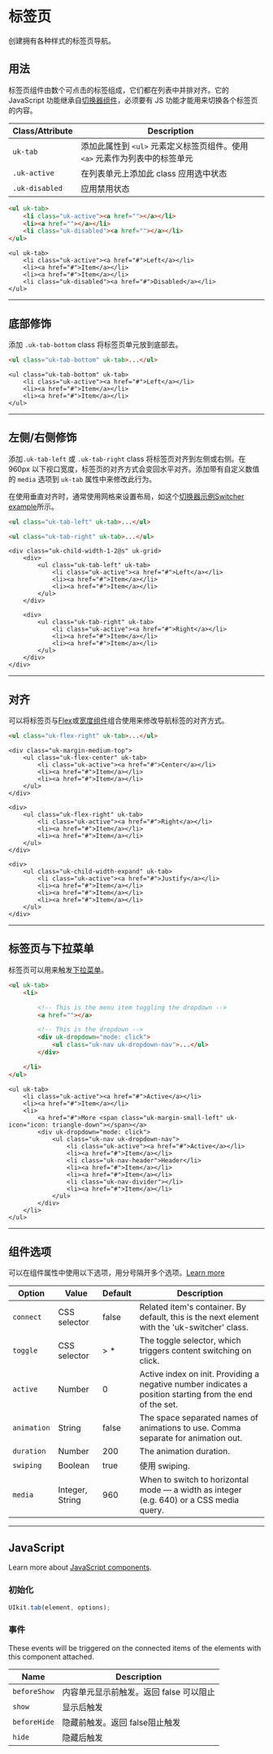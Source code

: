 # 标签页

<p class="uk-text-lead">创建拥有各种样式的标签页导航。</p>

## 用法

标签页组件由数个可点击的标签组成，它们都在列表中并排对齐。它的 JavaScript 功能继承自[切换器组件](switcher.md)，必须要有 JS 功能才能用来切换各个标签页的内容。

| Class/Attribute | Description                                                                                                          |
|-----------------|----------------------------------------------------------------------------------------------------------------------|
| `uk-tab`        | 添加此属性到 `<ul>` 元素定义标签页组件。使用 `<a>` 元素作为列表中的标签单元   |
| `.uk-active `   | 在列表单元上添加此 class 应用选中状态                                        |
| `.uk-disabled ` | 应用禁用状态   |

```html
<ul uk-tab>
    <li class="uk-active"><a href=""></a></li>
    <li><a href=""></a></li>
    <li class="uk-disabled"><a href=""></a></li>
</ul>
```

```example
<ul uk-tab>
    <li class="uk-active"><a href="#">Left</a></li>
    <li><a href="#">Item</a></li>
    <li><a href="#">Item</a></li>
    <li class="uk-disabled"><a href="#">Disabled</a></li>
</ul>
```

***

## 底部修饰

添加 `.uk-tab-bottom` class 将标签页单元放到底部去。

```html
<ul class="uk-tab-bottom" uk-tab>...</ul>
```

```example
<ul class="uk-tab-bottom" uk-tab>
    <li class="uk-active"><a href="#">Left</a></li>
    <li><a href="#">Item</a></li>
    <li><a href="#">Item</a></li>
</ul>
```

***

## 左侧/右侧修饰

添加`.uk-tab-left` 或 `.uk-tab-right` class 将标签页对齐到左侧或右侧。在 960px 以下视口宽度，标签页的对齐方式会变回水平对齐。添加带有自定义数值的 `media` 选项到 `uk-tab` 属性中来修改此行为。

在使用垂直对齐时，通常使用网格来设置布局，如这个[切换器示例Switcher example](switcher.md#vertical-tabs)所示。

```html
<ul class="uk-tab-left" uk-tab>...</ul>

<ul class="uk-tab-right" uk-tab>...</ul>
```

```example
<div class="uk-child-width-1-2@s" uk-grid>
    <div>
        <ul class="uk-tab-left" uk-tab>
            <li class="uk-active"><a href="#">Left</a></li>
            <li><a href="#">Item</a></li>
            <li><a href="#">Item</a></li>
        </ul>
    </div>

    <div>
        <ul class="uk-tab-right" uk-tab>
            <li class="uk-active"><a href="#">Right</a></li>
            <li><a href="#">Item</a></li>
            <li><a href="#">Item</a></li>
        </ul>
    </div>
</div>
```

***

## 对齐

可以将标签页与[Flex](flex.md)或[宽度组件](width.md)组合使用来修改导航标签的对齐方式。

```html
<ul class="uk-flex-right" uk-tab>...</ul>
```

```example
<div class="uk-margin-medium-top">
    <ul class="uk-flex-center" uk-tab>
        <li class="uk-active"><a href="#">Center</a></li>
        <li><a href="#">Item</a></li>
        <li><a href="#">Item</a></li>
    </ul>
</div>

<div>
    <ul class="uk-flex-right" uk-tab>
        <li class="uk-active"><a href="#">Right</a></li>
        <li><a href="#">Item</a></li>
        <li><a href="#">Item</a></li>
    </ul>
</div>

<div>
    <ul class="uk-child-width-expand" uk-tab>
        <li class="uk-active"><a href="#">Justify</a></li>
        <li><a href="#">Item</a></li>
        <li><a href="#">Item</a></li>
        <li><a href="#">Item</a></li>
    </ul>
</div>
```

***

## 标签页与下拉菜单

标签页可以用来触发[下拉菜单](dropdown.md)。

```html
<ul uk-tab>
    <li>

        <!-- This is the menu item toggling the dropdown -->
        <a href=""></a>

        <!-- This is the dropdown -->
        <div uk-dropdown="mode: click">
            <ul class="uk-nav uk-dropdown-nav">...</ul>
        </div>

    </li>
</ul>
```

```example
<ul uk-tab>
    <li class="uk-active"><a href="#">Active</a></li>
    <li><a href="#">Item</a></li>
    <li>
        <a href="#">More <span class="uk-margin-small-left" uk-icon="icon: triangle-down"></span></a>
        <div uk-dropdown="mode: click">
            <ul class="uk-nav uk-dropdown-nav">
                <li class="uk-active"><a href="#">Active</a></li>
                <li><a href="#">Item</a></li>
                <li class="uk-nav-header">Header</li>
                <li><a href="#">Item</a></li>
                <li><a href="#">Item</a></li>
                <li class="uk-nav-divider"></li>
                <li><a href="#">Item</a></li>
            </ul>
        </div>
    </li>
</ul>
```

***

## 组件选项

可以在组件属性中使用以下选项，用分号隔开多个选项。[Learn more](javascript.md#component-configuration)

| Option      | Value           | Default | Description                                                                                              |
|-------------|-----------------|---------|----------------------------------------------------------------------------------------------------------|
| `connect`   | CSS selector    | false   | Related item's container. By default, this is the next element with the 'uk-switcher' class.             |
| `toggle `   | CSS selector    | > *     | The toggle selector, which triggers content switching on click.                                          |
| `active `   | Number          | 0       | Active index on init. Providing a negative number indicates a position starting from the end of the set. |
| `animation` | String          | false   | The space separated names of animations to use. Comma separate for animation out.                        |
| `duration`  | Number          | 200     | The animation duration.                                                                                  |
| `swiping`   | Boolean         | true    | 使用 swiping.                                                                                             |
| `media`     | Integer, String | 960     | When to switch to horizontal mode — a width as integer (e.g. 640) or a CSS media query.                  |

***

## JavaScript

Learn more about [JavaScript components](javascript.md#programmatic-use).

### 初始化

```js
UIkit.tab(element, options);
```

### 事件

These events will be triggered on the connected items of the elements with this component attached.

| Name | Description |
| --- | --- |
| `beforeShow` | 内容单元显示前触发。返回 false 可以阻止  |
| `show` | 显示后触发   |
| `beforeHide` | 隐藏前触发。返回 false阻止触发   |
| `hide` | 隐藏后触发    |

